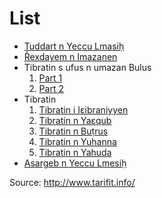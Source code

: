 # List
- [Tuddart n Yeccu Lmasiḥ](http://www.tarifit.info/pdfbible/lat/rl-nt-24-%C5%99exbara%E1%B9%A3eb%E1%B8%A5an.pdf)
- [Řexdayem n Imazanen](http://www.tarifit.info/pdfbible/lat/rl-nt-25-%C5%99exdayem.pdf)
- Tibratin s ufus n umazan Bulus
  1. [Part 1](http://www.tarifit.info/pdfbible/lat/rl-nt-26-tibratinbulus1.pdf)
  2. [Part 2](http://www.tarifit.info/pdfbible/lat/rl-nt-27-tibratinbulus2.pdf)
- Tibratin
  1. [Tibratin i Iɛibraniyyen](http://www.tarifit.info/pdfbible/lat/rl-nt-28-i%C9%9Bibraniyyen.pdf)
  2. [Tibratin n Yaɛqub](http://www.tarifit.info/pdfbible/lat/rl-nt-29-ya%C9%9Bqub.pdf)
  3. [Tibratin n Buṭrus](http://www.tarifit.info/pdfbible/lat/rl-nt-30-bu%E1%B9%ADrus.pdf)
  4. [Tibratin n Yuhanna](http://www.tarifit.info/pdfbible/lat/rl-nt-31-yu%E1%B8%A5anna.pdf)
  5. [Tibratin n Yahuda](http://www.tarifit.info/pdfbible/lat/rl-nt-32-yahuda.pdf)
- [Asargeb n Yeccu Lmesiḥ](http://www.tarifit.info/pdfbible/lat/rl-nt-33-asargeb.pdf)
  
Source: http://www.tarifit.info/
